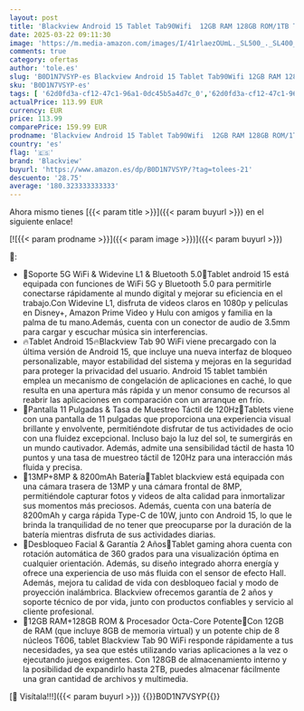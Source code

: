 ```yaml
---
layout: post
title: 'Blackview Android 15 Tablet Tab90Wifi  12GB RAM 128GB ROM/1TB TF Gaming Tablets 11 Pulgadas  Widevine L1/8200mAh/5G WiFi/8MP+13MP/Face ID/Bluetooth 5.0/2 Altavoces/3.5mm Jack/2024 Octa Core Tablet'
date: 2025-03-22 09:11:30
image: 'https://m.media-amazon.com/images/I/41rlaezOUmL._SL500_._SL400_.jpg'
comments: true
category: ofertas
author: 'tole.es'
slug: 'B0D1N7VSYP-es Blackview Android 15 Tablet Tab90Wifi 12GB RAM 128GB...'
sku: 'B0D1N7VSYP-es'
tags: [ '62d0fd3a-cf12-47c1-96a1-0dc45b5a4d7c_0','62d0fd3a-cf12-47c1-96a1-0dc45b5a4d7c_1501','62d0fd3a-cf12-47c1-96a1-0dc45b5a4d7c_4501','749d7d8e-47fd-431e-8b51-348b70f767e2_0','749d7d8e-47fd-431e-8b51-348b70f767e2_8501','Arborist Merchandising Root','CML-Tech','Computing & Storage','Electrónica','Informática','Los favoritos de nuestros clientes: Informática','Self Service','Special Features Stores','Tablets','Tech all','Vuelta al cole: Informática','android','blackview','🇪🇸', ]
actualPrice: 113.99 EUR
currency: EUR
price: 113.99
comparePrice: 159.99 EUR
prodname: 'Blackview Android 15 Tablet Tab90Wifi  12GB RAM 128GB ROM/1TB TF Gaming Tablets 11 Pulgadas  Widevine L1/8200mAh/5G WiFi/8MP+13MP/Face ID/Bluetooth 5.0/2 Altavoces/3.5mm Jack/2024 Octa Core Tablet'
country: 'es'
flag: '🇪🇸'
brand: 'Blackview'
buyurl: 'https://www.amazon.es/dp/B0D1N7VSYP/?tag=tolees-21'
descuento: '28.75'
average: '180.323333333333'
---
```


Ahora mismo tienes [{{< param title >}}]({{< param buyurl >}}) en el siguiente enlace!

[![{{< param prodname >}}]({{< param image >}})]({{< param buyurl >}})

🔎:

- 🔔Soporte 5G WiFi & Widevine L1 & Bluetooth 5.0🔔Tablet android 15 está equipada con funciones de WiFi 5G y Bluetooth 5.0 para permitirle conectarse rápidamente al mundo digital y mejorar su eficiencia en el trabajo.Con Widevine L1, disfruta de videos claros en 1080p y películas en Disney+, Amazon Prime Video y Hulu con amigos y familia en la palma de tu mano.Además, cuenta con un conector de audio de 3.5mm para cargar y escuchar música sin interferencias.
- 🔥Tablet Android 15🔥Blackview Tab 90 WiFi viene precargado con la última versión de Android 15, que incluye una nueva interfaz de bloqueo personalizable, mayor estabilidad del sistema y mejoras en la seguridad para proteger la privacidad del usuario. Android 15 tablet también emplea un mecanismo de congelación de aplicaciones en caché, lo que resulta en una apertura más rápida y un menor consumo de recursos al reabrir las aplicaciones en comparación con un arranque en frío.
- 🔔Pantalla 11 Pulgadas & Tasa de Muestreo Táctil de 120Hz🔔Tablets viene con una pantalla de 11 pulgadas que proporciona una experiencia visual brillante y envolvente, permitiéndote disfrutar de tus actividades de ocio con una fluidez excepcional. Incluso bajo la luz del sol, te sumergirás en un mundo cautivador. Además, admite una sensibilidad táctil de hasta 10 puntos y una tasa de muestreo táctil de 120Hz para una interacción más fluida y precisa.
- 🔔13MP+8MP & 8200mAh Batería🔔Tablet blackview está equipada con una cámara trasera de 13MP y una cámara frontal de 8MP, permitiéndole capturar fotos y videos de alta calidad para inmortalizar sus momentos más preciosos. Además, cuenta con una batería de 8200mAh y carga rápida Type-C de 10W, junto con Android 15, lo que le brinda la tranquilidad de no tener que preocuparse por la duración de la batería mientras disfruta de sus actividades diarias.
- 🔔Desbloqueo Facial & Garantía 2 Años🔔Tablet gaming ahora cuenta con rotación automática de 360 grados para una visualización óptima en cualquier orientación. Además, su diseño integrado ahorra energía y ofrece una experiencia de uso más fluida con el sensor de efecto Hall. Además, mejora tu calidad de vida con desbloqueo facial y modo de proyección inalámbrica. Blackview ofrecemos garantía de 2 años y soporte técnico de por vida, junto con productos confiables y servicio al cliente profesional.
- 🔔12GB RAM+128GB ROM & Procesador Octa-Core Potente🔔Con 12GB de RAM (que incluye 8GB de memoria virtual) y un potente chip de 8 núcleos T606, tablet Blackview Tab 90 WiFi responde rápidamente a tus necesidades, ya sea que estés utilizando varias aplicaciones a la vez o ejecutando juegos exigentes. Con 128GB de almacenamiento interno y la posibilidad de expandirlo hasta 2TB, puedes almacenar fácilmente una gran cantidad de archivos y multimedia.

[🛒 Visítala!!!]({{< param buyurl >}})
{{<world>}}B0D1N7VSYP{{</world>}}
